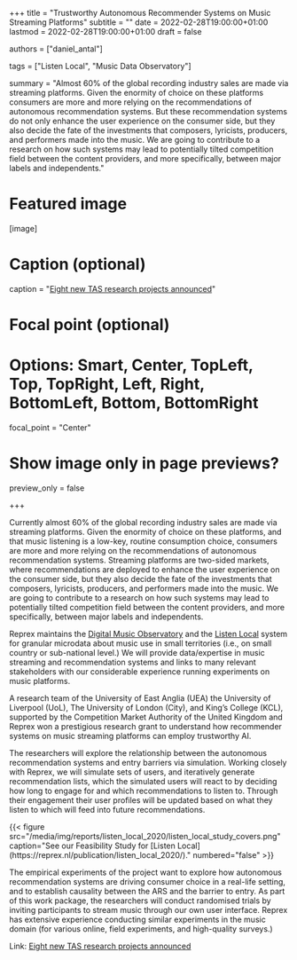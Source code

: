 +++
title = "Trustworthy Autonomous Recommender Systems on Music Streaming Platforms"
subtitle = ""
date = 2022-02-28T19:00:00+01:00
lastmod = 2022-02-28T19:00:00+01:00
draft = false

authors = ["daniel_antal"]

tags = ["Listen Local", "Music Data Observatory"]

summary = "Almost 60% of the global recording industry sales are made via streaming platforms. Given the enormity of choice on these platforms consumers are more and more relying on the recommendations of autonomous recommendation systems. But these recommendation systems do not only enhance the user experience on the consumer side, but they also decide the fate of the investments that composers, lyricists, producers, and performers made into the music. We are going to contribute to a research on how such systems may lead to potentially tilted competition field between the content providers, and more specifically, between major labels and independents."

# Featured image
[image]
  # Caption (optional)
  caption = "[Eight new TAS research projects announced](https://www.tas.ac.uk/News/eight-new-tas-research-projects-announced/)"

  # Focal point (optional)
  # Options: Smart, Center, TopLeft, Top, TopRight, Left, Right, BottomLeft, Bottom, BottomRight
  focal_point = "Center"

  # Show image only in page previews?
  preview_only = false

+++

Currently almost 60% of the global recording industry sales are made via streaming platforms. Given the enormity of choice on these platforms, and that music listening is a low-key, routine consumption choice, consumers are more and more relying on the recommendations of autonomous recommendation systems. Streaming platforms are two-sided markets, where recommendations are deployed to enhance the user experience on the consumer side, but they also decide the fate of the investments that composers, lyricists, producers, and performers made into the music. We are going to contribute to a research on how such systems may lead to potentially tilted competition field between the content providers, and more specifically, between major labels and independents.

Reprex maintains the [Digital Music Observatory](https://music.dataobservatory.eu/) and the [Listen Local](https://reprex.nl/publication/listen_local_2020/) system for granular microdata about music use in small territories (i.e., on small country or sub-national level.) We will provide data/expertise in music streaming and recommendation systems and links to many relevant stakeholders with our considerable experience running experiments on music platforms.

A research team of the University of East Anglia (UEA) the University of Liverpool (UoL), The University of London (City), and King’s College (KCL), supported by the Competition Market Authority of the United Kingdom and Reprex won a prestigious research grant to understand how recommender systems on music streaming platforms can employ trustworthy AI.

The researchers will explore the relationship between the autonomous recommendation systems and entry barriers via simulation. Working closely with Reprex, we will simulate sets of users, and iteratively generate recommendation lists, which the simulated users will react to by deciding how long to engage for and which recommendations to listen to. Through their engagement their user profiles will be updated based on what they listen to which will feed into future recommendations.

<td style="text-align: center;">{{< figure src="/media/img/reports/listen_local_2020/listen_local_study_covers.png" caption="See our Feasibility Study for [Listen Local](https://reprex.nl/publication/listen_local_2020/)." numbered="false" >}}</td>


The empirical experiments of the project want to explore how autonomous recommendation systems are driving consumer choice in a real-life setting, and to establish causality between the ARS and the barrier to entry. As part of this work package, the researchers will conduct randomised trials by inviting participants to stream music through our own user interface. Reprex has extensive experience conducting similar experiments in the music domain (for various online, field experiments, and high-quality surveys.)

Link: [Eight new TAS research projects announced](https://www.tas.ac.uk/News/eight-new-tas-research-projects-announced/)

